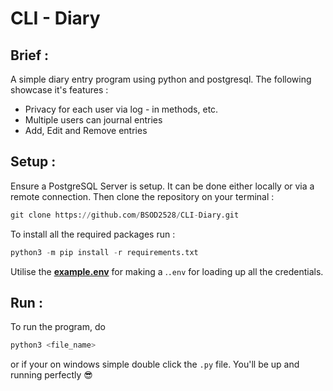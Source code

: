 # CLI - Diary

## Brief :

A simple diary entry program using python and postgresql. The following showcase it's features :


- Privacy for each user via log - in methods, etc.
- Multiple users can journal entries
- Add, Edit and Remove entries

## Setup :

Ensure a PostgreSQL Server is setup. It can be done either locally or via a remote connection. Then clone the repository on your terminal :

```py
git clone https://github.com/BSOD2528/CLI-Diary.git
```

To install all the required packages run :

```py
python3 -m pip install -r requirements.txt
```

Utilise the [**example.env**](example.env) for making a .`.env` for loading up all the credentials.

## Run :

To run the program, do 

```py
python3 <file_name>
```

or if your on windows simple double click the `.py` file. You'll be up and running perfectly :sunglasses: